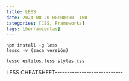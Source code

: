 ```yaml
---
title: LESS
date: 2024-08-20 00:00:00 -100
categories: [CSS, Frameworks]
tags: [herramientas]
---
```


```
npm install -g less
lessc -v (saca versión)

lessc estilos.less styles.css
```

LESS CHEATSHEET----------------------------

